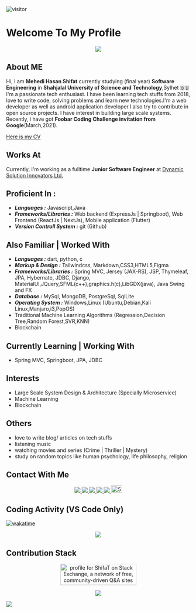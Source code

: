 <img src="https://visitor-badge.glitch.me/badge?page_id=jspw" alt="visitor" >

# Welcome To My Profile 

<p align='center'>
<img align='center' src="https://github-readme-stats.vercel.app/api?username=jspw">
<p/>

## About ME

Hi, I am **Mehedi Hasan Shifat** currently studying (final year) **Software Engineering** in **Shahjalal University of Science and Technology**,Sylhet :bangladesh: I'm a passionate tech enthusiast. I have been learning tech stuffs from 2018, love to write code, solving problems and learn new technologies.I'm a web developer as well as android application developer.I also try to contribute in open source projects. I have interest in building large scale systems. Recently, i have got **Foobar Coding Challenge invitation from Google**(March,2021).

<a href = "https://drive.google.com/file/d/1BhGgVcDOirb6A3rC3Hr-Gz-9C0ypM3z8" >Here is my CV</a> 


## Works At

Currently, I'm working as a fulltime **Junior Software Engineer** at [Dynamic Solution Innovators Ltd.](http://dsinnovators.com/)


## Proficient In :

- <b><i>Languages :</i></b> Javascript,Java
- <b><i>Frameworks/Libraries :</i></b> Web backend (ExpressJs | Springboot), Web Frontend (ReactJs | NextJs), Mobile application (Flutter)
- <b><i>Version Controll System :</i></b> git (Github)
 

## Also Familiar | Worked With 

- <b><i>Languages :</i></b> dart, python, c
- <b><i>Markup & Design :</i></b> Tailwindcss, Markdown,CSS3,HTML5,Figma
- <b><i>Frameworks/Libraries :</i></b> Spring MVC, Jersey (JAX-RS), JSP, Thymeleaf, JPA, Hybernate, JDBC, Django, MaterialUI,JQuery,SFML(c++),graphics.h(c),LibGDX(java), Java Swing and FX
- <b><i>Database :</i></b> MySql, MongoDB, PostgreSql, SqlLite
- <b><i>Operating System :</i></b> Windows,Linux (Ubuntu,Debian,Kali Linux,Manjaro,i3,PopOS)
- Traditional Machine Learning Algorithms (Regression,Decision Tree,Random Forest,SVR,KNN)
- Blockchain



## Currently Learning | Working With

- Spring MVC, Springboot, JPA, JDBC

## Interests

- Large Scale System Design & Architecture (Specially Microservice)
- Machine Learning
- Blockchain

## Others

- love to write blog/ articles on tech stuffs
- listening music
- watching movies and series (Crime | Thriller | Mystery)
- study on random topics like human psychology, life philosophy, religion

## Contact With Me

<p align='center'>
 <a href = "mailto:mhshifat757@gmail.com" > <img src="https://img.shields.io/badge/--email?label=E-mail&logo=microsoft-outlook&style=social" > </a> 
 <a href = "https://twitter.com/mhshifat757" > <img src="https://img.shields.io/badge/--twitter?label=Twitter&logo=Twitter&style=social" > </a> 
 <a href = "https://www.linkedin.com/in/mhshifat" > <img src="https://img.shields.io/badge/--linkedin?label=LinkedIn&logo=LinkedIn&style=social" > </a> 
 <a href = "https://www.facebook.com/rio57mh" > <img src="https://img.shields.io/badge/--facebook?label=Facebook&logo=Facebook-outlook&style=social" > </a> 
 <a href = "https://www.quora.com/profile/Mehedi-Hasan-Shifat" > <img src="https://img.shields.io/badge/--quora?label=Quora&logo=quora-outlook&style=social" >  </a> 
<a href="https://dev.to/mhshifat"><img src="https://d2fltix0v2e0sb.cloudfront.net/dev-badge.svg" alt="5hfT's DEV Profile" height="20" width="30"></a>
<p/>

## Coding Activity (VS Code Only)

[![wakatime](https://wakatime.com/badge/user/e668900a-cce8-4ff3-95a3-8fd084d7a12f.svg)](https://wakatime.com/@e668900a-cce8-4ff3-95a3-8fd084d7a12f)

<p align='center' >
<img src="https://wakatime.com/share/@jspw/0c994ff4-d25e-4d63-9966-8ba96411b8da.png" />
</p>

## Contribution Stack 

<p align='center'>
<a href="https://stackexchange.com/users/13399899"><img src="https://stackexchange.com/users/flair/13399899.png" width="208" height="58" alt="profile for ShifaT on Stack Exchange, a network of free, community-driven Q&amp;A sites" title="profile for ShifaT on Stack Exchange, a network of free, community-driven Q&amp;A sites"></a></p>

<p align='center'>
 <img src="https://github-readme-streak-stats.herokuapp.com/?user=jspw&theme=react&count_private=true" >
<p/>

![](https://activity-graph.herokuapp.com/graph?username=jspw&theme=react-dark)

